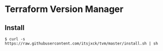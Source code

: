 # Terraform Version Manager

## Install
```
$ curl -s https://raw.githubusercontent.com/itsjxck/tvm/master/install.sh | sh
```